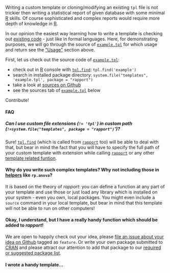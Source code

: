Writing a custom template or cloning/modifying an existing `tpl` file is not trickier then writing a statistical report of given database with some minimal [R](http://www.r-project.org/) skills. Of course sophisticated and complex reports would require more depth of knowledge in [R](http://www.r-project.org/).

In our opinion the easiest way learning how to write a template is checking out [existing code](#custom) - just like in formal languages. Here, for demonstrating purposes, we will go through the source of [`example.tpl`](#exampletpl) for which usage and return see the ["Usage"](#usage) section above.

First, let us check out the source code of [`example.tpl`](#exampletpl):

 * check out in [R](http://www.r-project.org/) console with [`tpl.find`](#tpl.find): `tpl.find('example')`
 * search in installed package directory: `system.file("templates", 'example.tpl', package = "rapport")`
 * take a look at [sources on Github](https://github.com/aL3xa/rapport/blob/master/inst/templates/example.tpl)
 * see the sources tab of [`example.tpl`](#exampletpl) below



Contribute!

#### FAQ

##### Can I use custom file extensions (`!= 'tpl'`) in custom path (`!=system.file("templates", package = "rapport")`')?

Sure! [`tpl.find`](#tpl.find) (which is called from [`rapport`](#rapport) too) will be able to deal with that, but bear in mind the fact that you will have to specify the full path of your custom template with extension while calling [`rapport`](#rapport) or any other [template related funtion](#Template-related-functions).

#### Why do you write such complex templates? Why not including those in [helpers](#functions) like `rp.anova`?

It is based on the theory of *rapport*: you can define a function at any part of your template and use those or just load any library which is installed on your system - even you own, local packages. You might even include a `source` command in your local template, but bear in mind that this template will not be able to run on other computers!

#### Okay, I understand, but I have a really handy function which should be added to *rapport*!

We are open to happily check out your idea, please [file an issue about your idea on Github](https://github.com/aL3xa/rapport/issues) tagged as `feature`. Or write your own package submitted to [CRAN](cran.r-project.org) and please attract our attention to add that package to our [required or suggested package list](https://github.com/aL3xa/rapport/blob/master/DESCRIPTION).
 
#### I wrote a handy template...